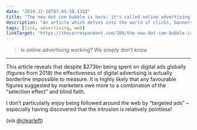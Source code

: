 ```yaml
---
date: "2019-12-10T07:45:58.133Z"
title: "The new dot com bubble is here: it's called online advertising (The Correspondent)"
description: "An article which delves into the world of clicks, banners and keywords to find out if any of it is real."
tags: [link, advertising, web]
linkTarget: "https://thecorrespondent.com/100/the-new-dot-com-bubble-is-here-its-called-online-advertising"
---
```

> Is online advertising working? We simply don’t know
---

This article reveals that despite $273bn being spent on digital ads globally (figures from 2018) the effectiveness of digital advertising is actually borderline impossible to measure. It is highly likely that any favourable figures suggested by marketers owe more to a combination of the “selection effect” and blind faith.

I don’t particularly enjoy being followed around the web by “targeted ads” – especially having discovered that the intrusion is relatively pointless!

(via [@clearleft](https://twitter.com/clearleft))
